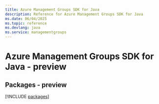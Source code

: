 ```yaml
---
title: Azure Management Groups SDK for Java
description: Reference for Azure Management Groups SDK for Java
ms.date: 06/04/2025
ms.topic: reference
ms.devlang: java
ms.service: managementgroups
---
```

# Azure Management Groups SDK for Java - preview
## Packages - preview
[!INCLUDE [packages](management-groups-index.md)]